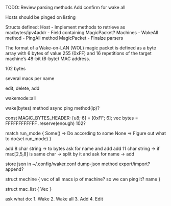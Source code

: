 TODO: Review parsing methods
Add confirm for wake all

Hosts should be pinged on listing

Structs defined:
    Host
        - Implement methods to retrieve as macbytes/ipv4addr
        - Field containing MagicPacket?
    Machines
        - WakeAll method
        - PingAll method
    MagicPacket
        - Finalze parsers

The format of a Wake-on-LAN (WOL) magic packet is defined 
as a byte array with 6 bytes of value 255 (0xFF) and 
16 repetitions of the target machine’s 48-bit (6-byte) MAC address.

102 bytes

several macs per name

edit, delete, add

wakemode::all

wake(bytes) method
async ping method(ip)?

const MAGIC_BYTES_HEADER: [u8; 6] = [0xFF; 6];
vec<u8> bytes = FFFFFFFFFFFF .reserve(enough) 102?

match run_mode {
    Some() => Do according to some
    None => Figure out what to do(set run_mode)
}

add 8 char string -> to bytes ask for name and add
add 11 char string -> if mac[2,5,8] is same char -> split by it and ask for name -> add

store json in ~/.config/waker.conf
dump-json method
export/import? append?

struct mechine {
    vec of all macs
    ip of machine? so we can ping it?
    name
}

struct mac_list {
    Vec
}


ask what do:
    1. Wake
    2. Wake all
    3. Add
    4. Edit
